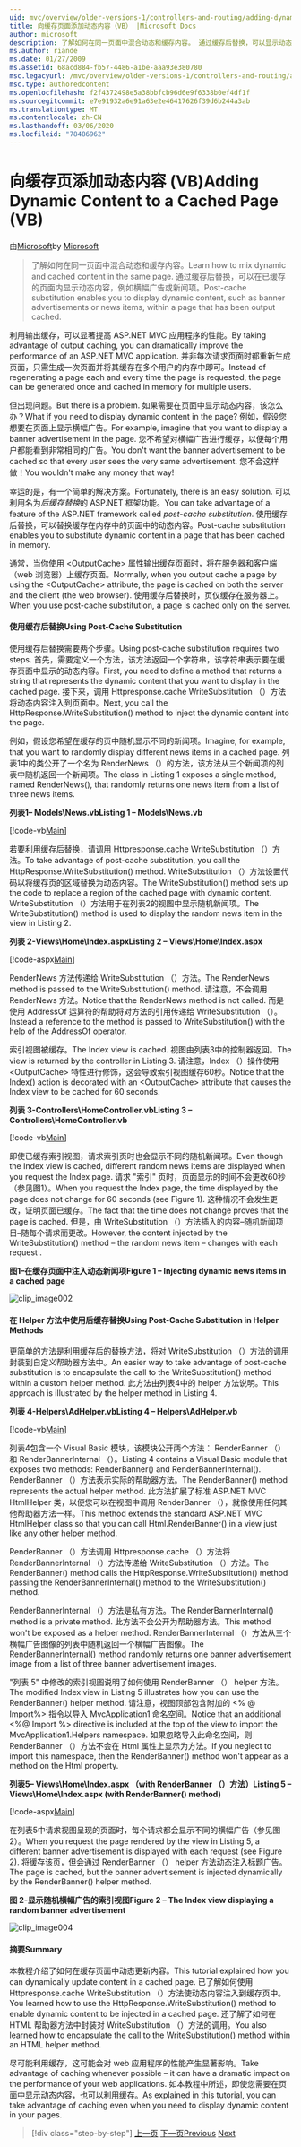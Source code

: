 ```yaml
---
uid: mvc/overview/older-versions-1/controllers-and-routing/adding-dynamic-content-to-a-cached-page-vb
title: 向缓存页面添加动态内容（VB） |Microsoft Docs
author: microsoft
description: 了解如何在同一页面中混合动态和缓存内容。 通过缓存后替换，可以显示动态内容，例如横幅广告 o 。
ms.author: riande
ms.date: 01/27/2009
ms.assetid: 68acd884-fb57-4486-a1be-aaa93e380780
msc.legacyurl: /mvc/overview/older-versions-1/controllers-and-routing/adding-dynamic-content-to-a-cached-page-vb
msc.type: authoredcontent
ms.openlocfilehash: f2f4372498e5a38bbfcb96d6e9f6338b0ef4df1f
ms.sourcegitcommit: e7e91932a6e91a63e2e46417626f39d6b244a3ab
ms.translationtype: MT
ms.contentlocale: zh-CN
ms.lasthandoff: 03/06/2020
ms.locfileid: "78486962"
---
```

# <a name="adding-dynamic-content-to-a-cached-page-vb"></a><span data-ttu-id="703e8-104">向缓存页添加动态内容 (VB)</span><span class="sxs-lookup"><span data-stu-id="703e8-104">Adding Dynamic Content to a Cached Page (VB)</span></span>

<span data-ttu-id="703e8-105">由[Microsoft](https://github.com/microsoft)</span><span class="sxs-lookup"><span data-stu-id="703e8-105">by [Microsoft](https://github.com/microsoft)</span></span>

> <span data-ttu-id="703e8-106">了解如何在同一页面中混合动态和缓存内容。</span><span class="sxs-lookup"><span data-stu-id="703e8-106">Learn how to mix dynamic and cached content in the same page.</span></span> <span data-ttu-id="703e8-107">通过缓存后替换，可以在已缓存的页面内显示动态内容，例如横幅广告或新闻项。</span><span class="sxs-lookup"><span data-stu-id="703e8-107">Post-cache substitution enables you to display dynamic content, such as banner advertisements or news items, within a page that has been output cached.</span></span>

<span data-ttu-id="703e8-108">利用输出缓存，可以显著提高 ASP.NET MVC 应用程序的性能。</span><span class="sxs-lookup"><span data-stu-id="703e8-108">By taking advantage of output caching, you can dramatically improve the performance of an ASP.NET MVC application.</span></span> <span data-ttu-id="703e8-109">并非每次请求页面时都重新生成页面，只需生成一次页面并将其缓存在多个用户的内存中即可。</span><span class="sxs-lookup"><span data-stu-id="703e8-109">Instead of regenerating a page each and every time the page is requested, the page can be generated once and cached in memory for multiple users.</span></span>

<span data-ttu-id="703e8-110">但出现问题。</span><span class="sxs-lookup"><span data-stu-id="703e8-110">But there is a problem.</span></span> <span data-ttu-id="703e8-111">如果需要在页面中显示动态内容，该怎么办？</span><span class="sxs-lookup"><span data-stu-id="703e8-111">What if you need to display dynamic content in the page?</span></span> <span data-ttu-id="703e8-112">例如，假设您想要在页面上显示横幅广告。</span><span class="sxs-lookup"><span data-stu-id="703e8-112">For example, imagine that you want to display a banner advertisement in the page.</span></span> <span data-ttu-id="703e8-113">您不希望对横幅广告进行缓存，以便每个用户都能看到非常相同的广告。</span><span class="sxs-lookup"><span data-stu-id="703e8-113">You don't want the banner advertisement to be cached so that every user sees the very same advertisement.</span></span> <span data-ttu-id="703e8-114">您不会这样做！</span><span class="sxs-lookup"><span data-stu-id="703e8-114">You wouldn't make any money that way!</span></span>

<span data-ttu-id="703e8-115">幸运的是，有一个简单的解决方案。</span><span class="sxs-lookup"><span data-stu-id="703e8-115">Fortunately, there is an easy solution.</span></span> <span data-ttu-id="703e8-116">可以利用名为*后缓存替换*的 ASP.NET 框架功能。</span><span class="sxs-lookup"><span data-stu-id="703e8-116">You can take advantage of a feature of the ASP.NET framework called *post-cache substitution*.</span></span> <span data-ttu-id="703e8-117">使用缓存后替换，可以替换缓存在内存中的页面中的动态内容。</span><span class="sxs-lookup"><span data-stu-id="703e8-117">Post-cache substitution enables you to substitute dynamic content in a page that has been cached in memory.</span></span>

<span data-ttu-id="703e8-118">通常，当你使用 &lt;OutputCache&gt; 属性输出缓存页面时，将在服务器和客户端（web 浏览器）上缓存页面。</span><span class="sxs-lookup"><span data-stu-id="703e8-118">Normally, when you output cache a page by using the &lt;OutputCache&gt; attribute, the page is cached on both the server and the client (the web browser).</span></span> <span data-ttu-id="703e8-119">使用缓存后替换时，页仅缓存在服务器上。</span><span class="sxs-lookup"><span data-stu-id="703e8-119">When you use post-cache substitution, a page is cached only on the server.</span></span>

#### <a name="using-post-cache-substitution"></a><span data-ttu-id="703e8-120">使用缓存后替换</span><span class="sxs-lookup"><span data-stu-id="703e8-120">Using Post-Cache Substitution</span></span>

<span data-ttu-id="703e8-121">使用缓存后替换需要两个步骤。</span><span class="sxs-lookup"><span data-stu-id="703e8-121">Using post-cache substitution requires two steps.</span></span> <span data-ttu-id="703e8-122">首先，需要定义一个方法，该方法返回一个字符串，该字符串表示要在缓存页面中显示的动态内容。</span><span class="sxs-lookup"><span data-stu-id="703e8-122">First, you need to define a method that returns a string that represents the dynamic content that you want to display in the cached page.</span></span> <span data-ttu-id="703e8-123">接下来，调用 Httpresponse.cache WriteSubstitution （）方法将动态内容注入到页面中。</span><span class="sxs-lookup"><span data-stu-id="703e8-123">Next, you call the HttpResponse.WriteSubstitution() method to inject the dynamic content into the page.</span></span>

<span data-ttu-id="703e8-124">例如，假设您希望在缓存的页中随机显示不同的新闻项。</span><span class="sxs-lookup"><span data-stu-id="703e8-124">Imagine, for example, that you want to randomly display different news items in a cached page.</span></span> <span data-ttu-id="703e8-125">列表1中的类公开了一个名为 RenderNews （）的方法，该方法从三个新闻项的列表中随机返回一个新闻项。</span><span class="sxs-lookup"><span data-stu-id="703e8-125">The class in Listing 1 exposes a single method, named RenderNews(), that randomly returns one news item from a list of three news items.</span></span>

<span data-ttu-id="703e8-126">**列表1– Models\News.vb**</span><span class="sxs-lookup"><span data-stu-id="703e8-126">**Listing 1 – Models\News.vb**</span></span>

[!code-vb[Main](adding-dynamic-content-to-a-cached-page-vb/samples/sample1.vb)]

<span data-ttu-id="703e8-127">若要利用缓存后替换，请调用 Httpresponse.cache WriteSubstitution （）方法。</span><span class="sxs-lookup"><span data-stu-id="703e8-127">To take advantage of post-cache substitution, you call the HttpResponse.WriteSubstitution() method.</span></span> <span data-ttu-id="703e8-128">WriteSubstitution （）方法设置代码以将缓存页的区域替换为动态内容。</span><span class="sxs-lookup"><span data-stu-id="703e8-128">The WriteSubstitution() method sets up the code to replace a region of the cached page with dynamic content.</span></span> <span data-ttu-id="703e8-129">WriteSubstitution （）方法用于在列表2的视图中显示随机新闻项。</span><span class="sxs-lookup"><span data-stu-id="703e8-129">The WriteSubstitution() method is used to display the random news item in the view in Listing 2.</span></span>

<span data-ttu-id="703e8-130">**列表 2-Views\Home\Index.aspx**</span><span class="sxs-lookup"><span data-stu-id="703e8-130">**Listing 2 – Views\Home\Index.aspx**</span></span>

[!code-aspx[Main](adding-dynamic-content-to-a-cached-page-vb/samples/sample2.aspx)]

<span data-ttu-id="703e8-131">RenderNews 方法传递给 WriteSubstitution （）方法。</span><span class="sxs-lookup"><span data-stu-id="703e8-131">The RenderNews method is passed to the WriteSubstitution() method.</span></span> <span data-ttu-id="703e8-132">请注意，不会调用 RenderNews 方法。</span><span class="sxs-lookup"><span data-stu-id="703e8-132">Notice that the RenderNews method is not called.</span></span> <span data-ttu-id="703e8-133">而是使用 AddressOf 运算符的帮助将对方法的引用传递给 WriteSubstitution （）。</span><span class="sxs-lookup"><span data-stu-id="703e8-133">Instead a reference to the method is passed to WriteSubstitution() with the help of the AddressOf operator.</span></span>

<span data-ttu-id="703e8-134">索引视图被缓存。</span><span class="sxs-lookup"><span data-stu-id="703e8-134">The Index view is cached.</span></span> <span data-ttu-id="703e8-135">视图由列表3中的控制器返回。</span><span class="sxs-lookup"><span data-stu-id="703e8-135">The view is returned by the controller in Listing 3.</span></span> <span data-ttu-id="703e8-136">请注意，Index （）操作使用 &lt;OutputCache&gt; 特性进行修饰，这会导致索引视图缓存60秒。</span><span class="sxs-lookup"><span data-stu-id="703e8-136">Notice that the Index() action is decorated with an &lt;OutputCache&gt; attribute that causes the Index view to be cached for 60 seconds.</span></span>

<span data-ttu-id="703e8-137">**列表 3-Controllers\HomeController.vb**</span><span class="sxs-lookup"><span data-stu-id="703e8-137">**Listing 3 – Controllers\HomeController.vb**</span></span>

[!code-vb[Main](adding-dynamic-content-to-a-cached-page-vb/samples/sample3.vb)]

<span data-ttu-id="703e8-138">即使已缓存索引视图，请求索引页时也会显示不同的随机新闻项。</span><span class="sxs-lookup"><span data-stu-id="703e8-138">Even though the Index view is cached, different random news items are displayed when you request the Index page.</span></span> <span data-ttu-id="703e8-139">请求 "索引" 页时，页面显示的时间不会更改60秒（参见图1）。</span><span class="sxs-lookup"><span data-stu-id="703e8-139">When you request the Index page, the time displayed by the page does not change for 60 seconds (see Figure 1).</span></span> <span data-ttu-id="703e8-140">这种情况不会发生更改，证明页面已缓存。</span><span class="sxs-lookup"><span data-stu-id="703e8-140">The fact that the time does not change proves that the page is cached.</span></span> <span data-ttu-id="703e8-141">但是，由 WriteSubstitution （）方法插入的内容–随机新闻项目–随每个请求而更改。</span><span class="sxs-lookup"><span data-stu-id="703e8-141">However, the content injected by the WriteSubstitution() method – the random news item – changes with each request .</span></span>

<span data-ttu-id="703e8-142">**图1–在缓存页面中注入动态新闻项**</span><span class="sxs-lookup"><span data-stu-id="703e8-142">**Figure 1 – Injecting dynamic news items in a cached page**</span></span>

![clip_image002](adding-dynamic-content-to-a-cached-page-vb/_static/image1.jpg)

#### <a name="using-post-cache-substitution-in-helper-methods"></a><span data-ttu-id="703e8-144">在 Helper 方法中使用后缓存替换</span><span class="sxs-lookup"><span data-stu-id="703e8-144">Using Post-Cache Substitution in Helper Methods</span></span>

<span data-ttu-id="703e8-145">更简单的方法是利用缓存后的替换方法，将对 WriteSubstitution （）方法的调用封装到自定义帮助器方法中。</span><span class="sxs-lookup"><span data-stu-id="703e8-145">An easier way to take advantage of post-cache substitution is to encapsulate the call to the WriteSubstitution() method within a custom helper method.</span></span> <span data-ttu-id="703e8-146">此方法由列表4中的 helper 方法说明。</span><span class="sxs-lookup"><span data-stu-id="703e8-146">This approach is illustrated by the helper method in Listing 4.</span></span>

<span data-ttu-id="703e8-147">**列表 4-Helpers\AdHelper.vb**</span><span class="sxs-lookup"><span data-stu-id="703e8-147">**Listing 4 – Helpers\AdHelper.vb**</span></span>

[!code-vb[Main](adding-dynamic-content-to-a-cached-page-vb/samples/sample4.vb)]

<span data-ttu-id="703e8-148">列表4包含一个 Visual Basic 模块，该模块公开两个方法： RenderBanner （）和 RenderBannerInternal （）。</span><span class="sxs-lookup"><span data-stu-id="703e8-148">Listing 4 contains a Visual Basic module that exposes two methods: RenderBanner() and RenderBannerInternal().</span></span> <span data-ttu-id="703e8-149">RenderBanner （）方法表示实际的帮助器方法。</span><span class="sxs-lookup"><span data-stu-id="703e8-149">The RenderBanner() method represents the actual helper method.</span></span> <span data-ttu-id="703e8-150">此方法扩展了标准 ASP.NET MVC HtmlHelper 类，以便您可以在视图中调用 RenderBanner （），就像使用任何其他帮助器方法一样。</span><span class="sxs-lookup"><span data-stu-id="703e8-150">This method extends the standard ASP.NET MVC HtmlHelper class so that you can call Html.RenderBanner() in a view just like any other helper method.</span></span>

<span data-ttu-id="703e8-151">RenderBanner （）方法调用 Httpresponse.cache （）方法将 RenderBannerInternal （）方法传递给 WriteSubstitution （）方法。</span><span class="sxs-lookup"><span data-stu-id="703e8-151">The RenderBanner() method calls the HttpResponse.WriteSubstitution() method passing the RenderBannerInternal() method to the WriteSubstitution() method.</span></span>

<span data-ttu-id="703e8-152">RenderBannerInternal （）方法是私有方法。</span><span class="sxs-lookup"><span data-stu-id="703e8-152">The RenderBannerInternal() method is a private method.</span></span> <span data-ttu-id="703e8-153">此方法不会公开为帮助器方法。</span><span class="sxs-lookup"><span data-stu-id="703e8-153">This method won't be exposed as a helper method.</span></span> <span data-ttu-id="703e8-154">RenderBannerInternal （）方法从三个横幅广告图像的列表中随机返回一个横幅广告图像。</span><span class="sxs-lookup"><span data-stu-id="703e8-154">The RenderBannerInternal() method randomly returns one banner advertisement image from a list of three banner advertisement images.</span></span>

<span data-ttu-id="703e8-155">"列表 5" 中修改的索引视图说明了如何使用 RenderBanner （） helper 方法。</span><span class="sxs-lookup"><span data-stu-id="703e8-155">The modified Index view in Listing 5 illustrates how you can use the RenderBanner() helper method.</span></span> <span data-ttu-id="703e8-156">请注意，视图顶部包含附加的 &lt;% @ Import%&gt; 指令以导入 MvcApplication1 命名空间。</span><span class="sxs-lookup"><span data-stu-id="703e8-156">Notice that an additional &lt;%@ Import %&gt; directive is included at the top of the view to import the MvcApplication1.Helpers namespace.</span></span> <span data-ttu-id="703e8-157">如果忽略导入此命名空间，则 RenderBanner （）方法不会在 Html 属性上显示为方法。</span><span class="sxs-lookup"><span data-stu-id="703e8-157">If you neglect to import this namespace, then the RenderBanner() method won't appear as a method on the Html property.</span></span>

<span data-ttu-id="703e8-158">**列表5– Views\Home\Index.aspx （with RenderBanner （）方法）**</span><span class="sxs-lookup"><span data-stu-id="703e8-158">**Listing 5 – Views\Home\Index.aspx (with RenderBanner() method)**</span></span>

[!code-aspx[Main](adding-dynamic-content-to-a-cached-page-vb/samples/sample5.aspx)]

<span data-ttu-id="703e8-159">在列表5中请求视图呈现的页面时，每个请求都会显示不同的横幅广告（参见图2）。</span><span class="sxs-lookup"><span data-stu-id="703e8-159">When you request the page rendered by the view in Listing 5, a different banner advertisement is displayed with each request (see Figure 2).</span></span> <span data-ttu-id="703e8-160">将缓存该页，但会通过 RenderBanner （） helper 方法动态注入标题广告。</span><span class="sxs-lookup"><span data-stu-id="703e8-160">The page is cached, but the banner advertisement is injected dynamically by the RenderBanner() helper method.</span></span>

<span data-ttu-id="703e8-161">**图 2-显示随机横幅广告的索引视图**</span><span class="sxs-lookup"><span data-stu-id="703e8-161">**Figure 2 – The Index view displaying a random banner advertisement**</span></span>

![clip_image004](adding-dynamic-content-to-a-cached-page-vb/_static/image2.jpg)

#### <a name="summary"></a><span data-ttu-id="703e8-163">摘要</span><span class="sxs-lookup"><span data-stu-id="703e8-163">Summary</span></span>

<span data-ttu-id="703e8-164">本教程介绍了如何在缓存页面中动态更新内容。</span><span class="sxs-lookup"><span data-stu-id="703e8-164">This tutorial explained how you can dynamically update content in a cached page.</span></span> <span data-ttu-id="703e8-165">已了解如何使用 Httpresponse.cache WriteSubstitution （）方法使动态内容注入到缓存页中。</span><span class="sxs-lookup"><span data-stu-id="703e8-165">You learned how to use the HttpResponse.WriteSubstitution() method to enable dynamic content to be injected in a cached page.</span></span> <span data-ttu-id="703e8-166">还了解了如何在 HTML 帮助器方法中封装对 WriteSubstitution （）方法的调用。</span><span class="sxs-lookup"><span data-stu-id="703e8-166">You also learned how to encapsulate the call to the WriteSubstitution() method within an HTML helper method.</span></span>

<span data-ttu-id="703e8-167">尽可能利用缓存，这可能会对 web 应用程序的性能产生显著影响。</span><span class="sxs-lookup"><span data-stu-id="703e8-167">Take advantage of caching whenever possible – it can have a dramatic impact on the performance of your web applications.</span></span> <span data-ttu-id="703e8-168">如本教程中所述，即使您需要在页面中显示动态内容，也可以利用缓存。</span><span class="sxs-lookup"><span data-stu-id="703e8-168">As explained in this tutorial, you can take advantage of caching even when you need to display dynamic content in your pages.</span></span>

> [!div class="step-by-step"]
> <span data-ttu-id="703e8-169">[上一页](improving-performance-with-output-caching-vb.md)
> [下一页](creating-a-controller-vb.md)</span><span class="sxs-lookup"><span data-stu-id="703e8-169">[Previous](improving-performance-with-output-caching-vb.md)
[Next](creating-a-controller-vb.md)</span></span>
